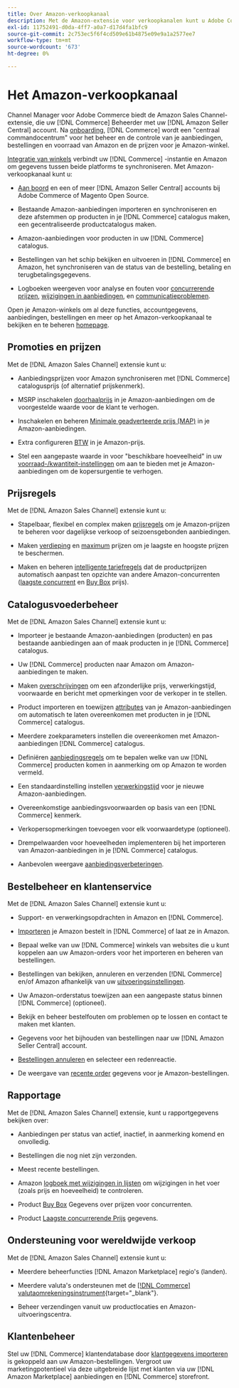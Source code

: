 ```yaml
---
title: Over Amazon-verkoopkanaal
description: Met de Amazon-extensie voor verkoopkanalen kunt u Adobe Commerce of Magento Open Source naadloos integreren met uw Amazon Seller Central-account.
exl-id: 11752491-d0da-4ff7-a0a7-d17d4fa1bfc9
source-git-commit: 2c753ec5f6f4cd509e61b4875e09e9a1a2577ee7
workflow-type: tm+mt
source-wordcount: '673'
ht-degree: 0%

---
```


# Het Amazon-verkoopkanaal

Channel Manager voor Adobe Commerce biedt de Amazon Sales Channel-extensie, die uw [!DNL Commerce] Beheerder met uw [!DNL Amazon Seller Central] account. Na [onboarding](./amazon-onboarding-home.md), [!DNL Commerce] wordt een &quot;centraal commandocentrum&quot; voor het beheer en de controle van je aanbiedingen, bestellingen en voorraad van Amazon en de prijzen voor je Amazon-winkel.

[Integratie van winkels](./store-integration.md) verbindt uw [!DNL Commerce] -instantie en Amazon om gegevens tussen beide platforms te synchroniseren. Met Amazon-verkoopkanaal kunt u:

- [Aan boord](./amazon-onboarding-home.md) en een of meer [!DNL Amazon Seller Central] accounts bij Adobe Commerce of Magento Open Source.

- Bestaande Amazon-aanbiedingen importeren en synchroniseren en deze afstemmen op producten in je [!DNL Commerce] catalogus maken, een gecentraliseerde productcatalogus maken.

- Amazon-aanbiedingen voor producten in uw [!DNL Commerce] catalogus.

- Bestellingen van het schip bekijken en uitvoeren in [!DNL Commerce] en Amazon, het synchroniseren van de status van de bestelling, betaling en terugbetalingsgegevens.

- Logboeken weergeven voor analyse en fouten voor [concurrerende prijzen](./competitive-price-analysis.md), [wijzigingen in aanbiedingen](./listing-changes-log.md), en [communicatieproblemen](./communication-errors-log.md).

Open je Amazon-winkels om al deze functies, accountgegevens, aanbiedingen, bestellingen en meer op het Amazon-verkoopkanaal te bekijken en te beheren [homepage](./amazon-sales-channel-home.md).

## Promoties en prijzen

Met de [!DNL Amazon Sales Channel] extensie kunt u:

- Aanbiedingsprijzen voor Amazon synchroniseren met [!DNL Commerce] catalogusprijs (of alternatief prijskenmerk).

- MSRP inschakelen [doorhaalprijs](./listing-price.md#configure-listing-price-settings) in je Amazon-aanbiedingen om de voorgestelde waarde voor de klant te verhogen.

- Inschakelen en beheren [Minimale geadverteerde prijs (MAP)](./listing-price.md#configure-listing-price-settings) in je Amazon-aanbiedingen.

- Extra configureren [BTW](./listing-price.md#configure-listing-price-settings) in je Amazon-prijs.

- Stel een aangepaste waarde in voor &quot;beschikbare hoeveelheid&quot; in uw [voorraad-/kwantiteit-instellingen](./stock-quantity.md#configure-stock--quantity-settings) om aan te bieden met je Amazon-aanbiedingen om de kopersurgentie te verhogen.

## Prijsregels

Met de [!DNL Amazon Sales Channel] extensie kunt u:

- Stapelbaar, flexibel en complex maken [prijsregels](./pricing-products.md) om je Amazon-prijzen te beheren voor dagelijkse verkoop of seizoensgebonden aanbiedingen.

- Maken [verdieping](./floor-price.md) en [maximum](./optional-ceiling-price.md) prijzen om je laagste en hoogste prijzen te beschermen.

- Maken en beheren [intelligente tariefregels](./intelligent-repricing-rules.md) dat de productprijzen automatisch aanpast ten opzichte van andere Amazon-concurrenten ([laagste concurrent](./lowest-competitor-pricing.md) en [Buy Box](./buy-box-competitor-pricing.md) prijs).

## Catalogusvoederbeheer

Met de [!DNL Amazon Sales Channel] extensie kunt u:

- Importeer je bestaande Amazon-aanbiedingen (producten) en pas bestaande aanbiedingen aan of maak producten in je [!DNL Commerce] catalogus.

- Uw [!DNL Commerce] producten naar Amazon om Amazon-aanbiedingen te maken.

- Maken [overschrijvingen](./creating-editing-overrides.md) om een afzonderlijke prijs, verwerkingstijd, voorwaarde en bericht met opmerkingen voor de verkoper in te stellen.

- Product importeren en toewijzen [attributes](./attributes-view.md) van je Amazon-aanbiedingen om automatisch te laten overeenkomen met producten in je [!DNL Commerce] catalogus.

- Meerdere zoekparameters instellen die overeenkomen met Amazon-aanbiedingen [!DNL Commerce] catalogus.

- Definiëren [aanbiedingsregels](./listing-rules.md) om te bepalen welke van uw [!DNL Commerce] producten komen in aanmerking om op Amazon te worden vermeld.

- Een standaardinstelling instellen [verwerkingstijd](./product-listing-actions.md) voor je nieuwe Amazon-aanbiedingen.

- Overeenkomstige aanbiedingsvoorwaarden op basis van een [!DNL Commerce] kenmerk.

- Verkopersopmerkingen toevoegen voor elk voorwaardetype (optioneel).

- Drempelwaarden voor hoeveelheden implementeren bij het importeren van Amazon-aanbiedingen in je [!DNL Commerce] catalogus.

- Aanbevolen weergave [aanbiedingsverbeteringen](./listing-improvements.md).

## Bestelbeheer en klantenservice

Met de [!DNL Amazon Sales Channel] extensie kunt u:

- Support- en verwerkingsopdrachten in Amazon en [!DNL Commerce].

- [Importeren](./order-settings.md#configure-order-settings) je Amazon bestelt in [!DNL Commerce] of laat ze in Amazon.

- Bepaal welke van uw [!DNL Commerce] winkels van websites die u kunt koppelen aan uw Amazon-orders voor het importeren en beheren van bestellingen.

- Bestellingen van bekijken, annuleren en verzenden [!DNL Commerce] en/of Amazon afhankelijk van uw [uitvoeringsinstellingen](./fulfilled-by.md).

- Uw Amazon-orderstatus toewijzen aan een aangepaste status binnen [!DNL Commerce] (optioneel).

- Bekijk en beheer bestelfouten om problemen op te lossen en contact te maken met klanten.

- Gegevens voor het bijhouden van bestellingen naar uw [!DNL Amazon Seller Central] account.

- [Bestellingen annuleren](./cancel-unshipped-order.md) en selecteer een redenreactie.

- De weergave van [recente order](./amazon-store-dashboard.md) gegevens voor je Amazon-bestellingen.

## Rapportage

Met de [!DNL Amazon Sales Channel] extensie, kunt u rapportgegevens bekijken over:

- Aanbiedingen per status van actief, inactief, in aanmerking komend en onvolledig.

- Bestellingen die nog niet zijn verzonden.

- Meest recente bestellingen.

- Amazon [logboek met wijzigingen in lijsten](./listing-changes-log.md) om wijzigingen in het voer (zoals prijs en hoeveelheid) te controleren.

- Product [Buy Box](./buy-box-competitor-pricing.md) Gegevens over prijzen voor concurrenten.

- Product [Laagste concurrerende Prijs](./lowest-competitor-pricing.md) gegevens.

## Ondersteuning voor wereldwijde verkoop

Met de [!DNL Amazon Sales Channel] extensie kunt u:

- Meerdere beheerfuncties [!DNL Amazon Marketplace] regio&#39;s (landen).

- Meerdere valuta&#39;s ondersteunen met de [[!DNL Commerce] valutaomrekeningsinstrument](https://docs.magento.com/user-guide/stores/currency-configuration.html){target=&quot;_blank&quot;}.

- Beheer verzendingen vanuit uw productlocaties en Amazon-uitvoeringscentra.

## Klantenbeheer

Stel uw [!DNL Commerce] klantendatabase door [klantgegevens importeren](./order-settings.md#configure-order-settings) is gekoppeld aan uw Amazon-bestellingen. Vergroot uw marketingpotentieel via deze uitgebreide lijst met klanten via uw [!DNL Amazon Marketplace] aanbiedingen en [!DNL Commerce] storefront.
